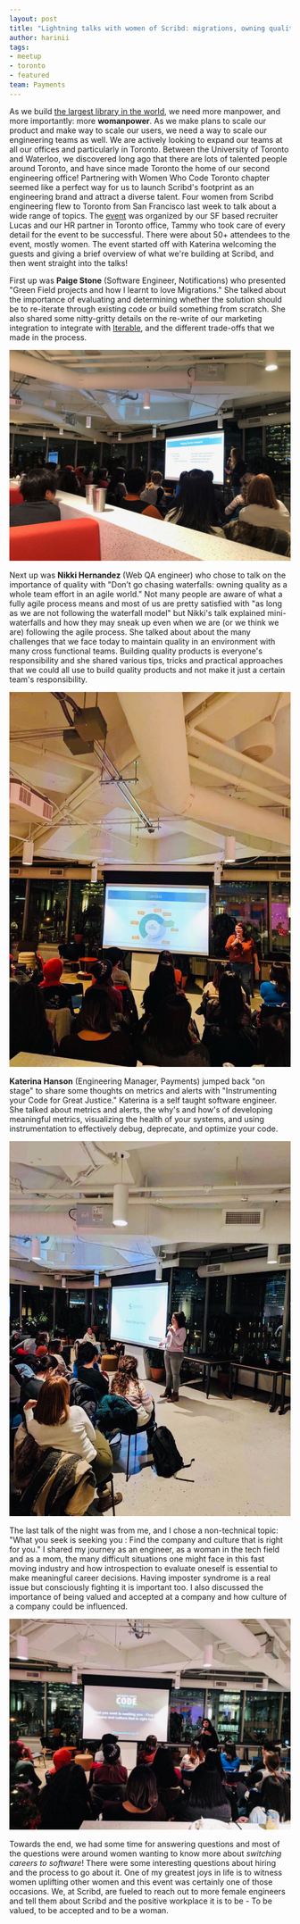 ```yaml
---
layout: post
title: "Lightning talks with women of Scribd: migrations, owning quality, and more!"
author: harinii
tags:
- meetup
- toronto
- featured
team: Payments
---
```


As we build [the largest library in the world](/blog/2019/building-the-library.html), we need more manpower, and more
importantly: more **womanpower**. As we make plans to scale our product and make way
to scale our users, we need a way to scale our engineering teams as well. We
are actively looking to expand our teams at all our offices and particularly in
Toronto. Between the University of Toronto and Waterloo, we discovered long ago
that there are lots of talented people around Toronto, and have since made
Toronto the home of our second engineering office! Partnering with Women Who
Code Toronto chapter seemed like a perfect way for us to launch Scribd's
footprint as an engineering brand and attract a diverse talent.  Four women
from Scribd engineering flew to Toronto from San Francisco last week to talk
about a wide range of topics. The
[event](https://www.meetup.com/Women-Who-Code-Toronto/events/266758297/) was
organized by our SF based recruiter Lucas and our HR partner in Toronto office,
Tammy who took care of every detail for the event to be successful. There were
about 50+ attendees to the event, mostly women. The event started off with
Katerina welcoming the
guests and giving a brief overview of what we're building at Scribd, and then
went straight into the talks!


First up  was **Paige Stone** (Software Engineer, Notifications) who presented "Green Field projects
and how I learnt to love Migrations."  She talked about the importance of
evaluating and determining whether the solution should be to re-iterate through existing code or build something from scratch. She also shared some
nitty-gritty details on the re-write of our marketing integration to integrate
with [Iterable](https://iterable.com/), and the different trade-offs that we
made in the process.

<img src="/post-images/2019-12-toronto-meetup/paige.jpg" alt="Paige presenting"/>


Next up was **Nikki Hernandez** (Web QA engineer) who chose to talk on the
importance of quality with "Don’t go chasing waterfalls: owning quality as a
whole team effort in an agile world." Not many people are aware of what a fully
agile process means and most of us are pretty satisfied with "as long as we are
not following the waterfall model" but Nikki's talk explained mini-waterfalls
and how they may sneak up even when we are (or we think we are) following the
agile process. She talked about about the many challenges that we face today to
maintain quality in an environment with many cross functional teams. Building
quality products is everyone's responsibility and she shared various tips,
tricks and practical approaches that we could all use to build quality products
and not make it just a certain team's responsibility.

<img src="/post-images/2019-12-toronto-meetup/nikki.jpg" alt="Nikki sharing
some charts"/>

**Katerina Hanson** (Engineering Manager, Payments) jumped back "on stage" to
share some thoughts on metrics and alerts with "Instrumenting your Code for
Great Justice." Katerina is a self taught software engineer. She talked about
metrics and alerts, the why's and how's of developing meaningful metrics,
visualizing the health of your systems, and using instrumentation to
effectively debug, deprecate, and optimize your code.

<img src="/post-images/2019-12-toronto-meetup/katerina.jpg" alt="Katerina
kicking it off"/>


The last talk of the night was from me, and I chose a non-technical topic: "What you
seek is seeking you : Find the company and culture that is right for you." I
shared my journey as an engineer, as a woman in the tech field and as a
mom, the many difficult situations one might face in this fast moving industry
and how introspection to evaluate oneself is essential to make meaningful
career decisions. Having imposter syndrome is a real issue but consciously
fighting it is important too. I also discussed the importance of being valued
and accepted at a company and how culture of a company could be influenced.

<img src="/post-images/2019-12-toronto-meetup/harini.jpg" alt="Harini sharing
the journey"/>

Towards the end, we had some time for answering questions and most of the
questions were around women wanting to know more about _switching careers to
software_! There were some interesting questions about hiring and the process to
go about it.  One of my greatest joys in life is to witness women uplifting
other women and this event was certainly one of those occasions. We, at Scribd,
are fueled to reach out to more female engineers and tell them about Scribd and
the positive workplace it is to be - To be valued, to be accepted and to be a
woman. 
